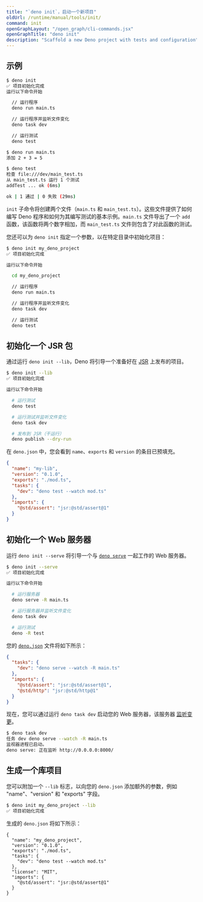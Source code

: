 ```yaml
---
title: "`deno init`，启动一个新项目"
oldUrl: /runtime/manual/tools/init/
command: init
openGraphLayout: "/open_graph/cli-commands.jsx"
openGraphTitle: "deno init"
description: "Scaffold a new Deno project with tests and configuration"
---
```


## 示例

```sh
$ deno init
✅ 项目初始化完成
运行以下命令开始

  // 运行程序
  deno run main.ts

  // 运行程序并监听文件变化
  deno task dev

  // 运行测试
  deno test

$ deno run main.ts
添加 2 + 3 = 5

$ deno test
检查 file:///dev/main_test.ts
从 main_test.ts 运行 1 个测试
addTest ... ok (6ms)

ok | 1 通过 | 0 失败 (29ms)
```

`init` 子命令将创建两个文件（`main.ts` 和 `main_test.ts`）。这些文件提供了如何编写 Deno 程序和如何为其编写测试的基本示例。`main.ts` 文件导出了一个 `add` 函数，该函数将两个数字相加，而 `main_test.ts` 文件则包含了对此函数的测试。

您还可以为 `deno init` 指定一个参数，以在特定目录中初始化项目：

```sh
$ deno init my_deno_project
✅ 项目初始化完成

运行以下命令开始

  cd my_deno_project

  // 运行程序
  deno run main.ts

  // 运行程序并监听文件变化
  deno task dev

  // 运行测试
  deno test
```

## 初始化一个 JSR 包

通过运行 `deno init --lib`，Deno 将引导一个准备好在 [JSR](https://jsr.io/) 上发布的项目。

```sh
$ deno init --lib
✅ 项目初始化完成

运行以下命令开始

  # 运行测试
  deno test

  # 运行测试并监听文件变化
  deno task dev

  # 发布到 JSR（干运行）
  deno publish --dry-run
```

在 `deno.json` 中，您会看到 `name`、`exports` 和 `version` 的条目已预填充。

```json
{
  "name": "my-lib",
  "version": "0.1.0",
  "exports": "./mod.ts",
  "tasks": {
    "dev": "deno test --watch mod.ts"
  },
  "imports": {
    "@std/assert": "jsr:@std/assert@1"
  }
}
```

## 初始化一个 Web 服务器

运行 `deno init --serve` 将引导一个与 [`deno serve`](./serve) 一起工作的 Web 服务器。

```sh
$ deno init --serve
✅ 项目初始化完成

运行以下命令开始

  # 运行服务器
  deno serve -R main.ts

  # 运行服务器并监听文件变化
  deno task dev

  # 运行测试
  deno -R test
```

您的 [`deno.json`](/runtime/fundamentals/configuration/) 文件将如下所示：

```json
{
  "tasks": {
    "dev": "deno serve --watch -R main.ts"
  },
  "imports": {
    "@std/assert": "jsr:@std/assert@1",
    "@std/http": "jsr:@std/http@1"
  }
}
```

现在，您可以通过运行 `deno task dev` 启动您的 Web 服务器，该服务器
[监听变更](/runtime/getting_started/command_line_interface/#watch-mode)。

```sh
$ deno task dev
任务 dev deno serve --watch -R main.ts
监视器进程已启动。
deno serve: 正在监听 http://0.0.0.0:8000/
```

## 生成一个库项目

您可以附加一个 `--lib` 标志，以向您的 `deno.json` 添加额外的参数，例如 "name"、"version" 和 "exports" 字段。

```sh
$ deno init my_deno_project --lib
✅ 项目初始化完成
```

生成的 `deno.json` 将如下所示：

```jsonc
{
  "name": "my_deno_project",
  "version": "0.1.0",
  "exports": "./mod.ts",
  "tasks": {
    "dev": "deno test --watch mod.ts"
  },
  "license": "MIT",
  "imports": {
    "@std/assert": "jsr:@std/assert@1"
  }
}
```